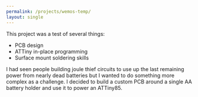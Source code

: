 ```yaml
---
permalink: /projects/wemos-temp/
layout: single
---
```


This project was a test of several things:
* PCB design
* ATTiny in-place programming
* Surface mount soldering skills

I had seen people building joule thief circuits to use up the last remaining power from nearly dead batteries but I wanted to do something more complex as a challenge. I decided to build a custom PCB around a single AA battery holder and use it to power an ATTiny85.
